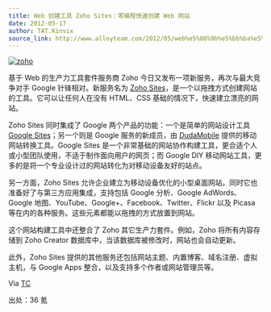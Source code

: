 ```yaml
---
title: Web 创建工具 Zoho Sites：零编程快速创建 Web 网站
date: 2012-05-17
author: TAT.Kinvix
source_link: http://www.alloyteam.com/2012/05/web%e5%88%9b%e5%bb%ba%e5%b7%a5%e5%85%b7zoho-sites%ef%bc%9a%e9%9b%b6%e7%bc%96%e7%a8%8b%e5%bf%ab%e9%80%9f%e5%88%9b%e5%bb%baweb%e7%bd%91%e7%ab%99/
---
```


<!-- {% raw %} - for jekyll -->

[![](http://www.alloyteam.com/wp-content/uploads/auto_save_image/2012/05/090255XBx.jpg "zoho")](http://img01.36krcnd.com/resize/w_678/h_1000/wp-content/uploads/2012/05/zoho.jpg)

基于 Web 的生产力工具套件服务商 Zoho 今日又发布一项新服务，再次与最大竞争对手 Google 针锋相对。新服务名为 [Zoho Sites](http://www.zoho.com/sites/)，是一个以拖拽方式创建网站的工具。它可以让任何人在没有 HTML、CSS 基础的情况下，快速建立漂亮的网站。

Zoho Sites 同时集成了 Google 两个产品的功能：一个是简单的网站设计工具 [Google Sites](http://sites.google.com/)；另一个则是 Google 服务的新成员，由 [DudaMobile](http://www.dudamobile.com/) 提供的移动网站转换工具。Google Sites 是一个非常基础的网站协作构建工具，更合适个人或小型团队使用，不适于制作面向用户的网页；而 Google DIY 移动网站工具，更多的是将一个专业设计过的网站转化为对移动设备友好的站点。

另一方面，Zoho Sites 允许企业建立为移动设备优化的小型桌面网站。同时它也准备好了与第三方应用集成，支持包括 Google 分析、Google AdWords、Google 地图、YouTube、Google+、Facebook、Twitter、Flickr 以及 Picasa 等在内的各种服务。这些元素都能以拖拽的方式放置到网站。

这个网站构建工具中还整合了 Zoho 其它生产力套件。例如，Zoho 将所有内容存储到 Zoho Creator 数据库中，当该数据库被修改时，网站也会自动更新。

此外，Zoho Sites 提供的其他服务还包括网站主题、内置博客、域名注册、虚拟主机，与 Google Apps 整合，以及支持多个作者或网站管理员等。

Via [TC](http://techcrunch.com/2012/05/15/watch-out-google-zoho-just-launched-a-better-diy-website-builder-and-it-does-mobile-too/)

出处：36 氪


<!-- {% endraw %} - for jekyll -->